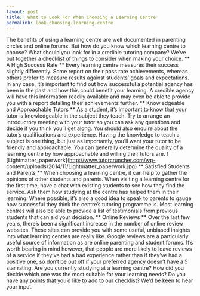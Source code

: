 ```yaml
---
layout: post
title:  What to Look For When Choosing a Learning Centre
permalink: look-choosing-learning-centre
---
```

The benefits of using a learning centre are well documented in parenting
circles and online forums. But how do you know which learning centre to
choose? What should you look for in a credible tutoring company? We’ve put
together a checklist of things to consider when making your choice. ** A High
Success Rate ** Every learning centre measures their success slightly
differently. Some report on their pass rate achievements, whereas others
prefer to measure results against students’ goals and expectations. In any
case, it’s important to find out how successful a potential agency has been in
the past and how this could benefit your learning. A credible agency will have
this information readily available and may even be able to provide you with a
report detailing their achievements further. ** Knowledgeable and Approachable
Tutors ** As a student, it’s important to know that your tutor is
knowledgeable in the subject they teach. Try to arrange an introductory
meeting with your tutor so you can ask any questions and decide if you think
you’ll get along. You should also enquire about the tutor’s qualifications and
experience. Having the knowledge to teach a subject is one thing, but just as
importantly, you’ll want your tutor to be friendly and approachable. You can
generally determine the quality of a learning centre by how approachable and
willing their tutors are.
![Lightmatter_paperwork](http://www.tutorcruncher.com/wp-
content/uploads/2014/11/Lightmatter_paperwork.jpg) ** Satisfied Students and
Parents ** When choosing a learning centre, it can help to gather the opinions
of other students and parents. When visiting a learning centre for the first
time, have a chat with existing students to see how they find the service. Ask
them how studying at the centre has helped them in their learning. Where
possible, it’s also a good idea to speak to parents to gauge how successful
they think the centre’s tutoring programme is. Most learning centres will also
be able to provide a list of testimonials from previous students that can aid
your decision. ** Online Reviews ** Over the last few years, there’s been a
significant increase in the number of online review websites. These sites can
provide you with some useful, unbiased insights into what learning centres are
really like. Google reviews are a particularly useful source of information as
are online parenting and student forums. It’s worth bearing in mind however,
that people are more likely to leave reviews of a service if they’ve had a bad
experience rather than if they’ve had a positive one, so don’t be put off if
your preferred agency doesn’t have a 5 star rating. Are you currently studying
at a learning centre? How did you decide which one was the most suitable for
your learning needs? Do you have any points that you’d like to add to our
checklist? We’d be keen to hear your input.
